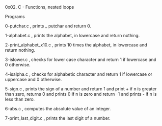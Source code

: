 0x02. C - Functions, nested loops

Programs

0-putchar.c , prints _ putchar and return 0.

1-alphabet.c , prints the alphabet, in lowercase and return nothing.

2-print_alphabet_x10.c , prints 10 times the alphabet, in lowercase and return nothing.

3-islower.c , checks for lower case character and return 1 if lowercase and 0 otherwise.

4-isalpha.c , checks for alphabetic character and return 1 if lowercase or uppercase and 0 otherwise.

5-sign.c , prints the sign of a number and return 1 and print + if n is greater than zero, returns 0 and prints 0 if n is zero and return -1 and prints - if n is less than zero.

6-abs.c , computes the absolute value of an integer.

7-print_last_digit.c , prints the last digit of a number.
